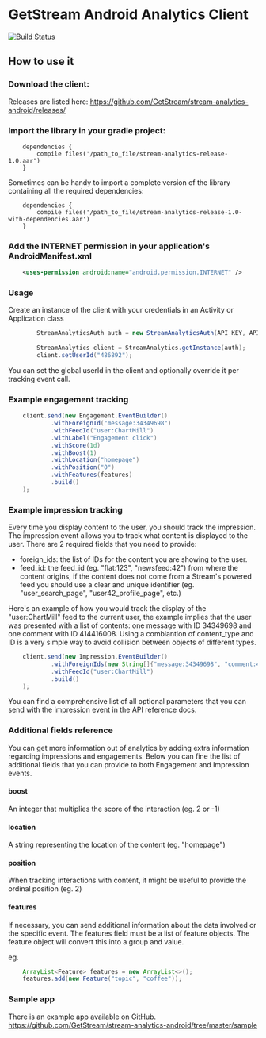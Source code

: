 # GetStream Android Analytics Client

[![Build Status](https://travis-ci.org/GetStream/stream-analytics-android.svg?branch=master)](https://travis-ci.org/GetStream/stream-analytics-android)

## How to use it

### Download the client:

Releases are listed here: https://github.com/GetStream/stream-analytics-android/releases/

### Import the library in your gradle project:

```
    dependencies {
        compile files('/path_to_file/stream-analytics-release-1.0.aar')
    }
```

Sometimes can be handy to import a complete version of the library containing all the
required dependencies:

```
    dependencies {
        compile files('/path_to_file/stream-analytics-release-1.0-with-dependencies.aar')
    }
```

### Add the INTERNET permission in your application's AndroidManifest.xml

```xml
    <uses-permission android:name="android.permission.INTERNET" />
```

### Usage

Create an instance of the client with your credentials in an Activity or Application class

```java
        StreamAnalyticsAuth auth = new StreamAnalyticsAuth(API_KEY, API_TOKEN);
        
        StreamAnalytics client = StreamAnalytics.getInstance(auth);
        client.setUserId("486892");
```

You can set the global userId in the client and optionally override it per tracking event call.

### Example engagement tracking

```java
    client.send(new Engagement.EventBuilder()
            .withForeignId("message:34349698")
            .withFeedId("user:ChartMill")
            .withLabel("Engagement click")
            .withScore(1d)
            .withBoost(1)
            .withLocation("homepage")
            .withPosition("0")
            .withFeatures(features)
            .build()
    );
```

### Example impression tracking

Every time you display content to the user, you should track the impression. The impression event allows you to track what content is displayed to the user. There are 2 required fields that you need to provide:

* foreign_ids: the list of IDs for the content you are showing to the user.
* feed_id: the feed_id (eg. "flat:123", "newsfeed:42") from where the content origins, if the content does not come from a Stream's powered feed you should use a clear and unique identifier (eg. "user_search_page", "user42_profile_page", etc.)

Here's an example of how you would track the display of the "user:ChartMill" feed to the current user, the example implies that the user was presented with a list of contents: one message with ID 34349698 and one comment with ID 414416008. Using a combiantion of content_type and ID is a very simple way to avoid collision between objects of different types.

```java
    client.send(new Impression.EventBuilder()
            .withForeignIds(new String[]{"message:34349698", "comment:414416008"})
            .withFeedId("user:ChartMill")
            .build()
    );
```

You can find a comprehensive list of all optional parameters that you can send with the impression event in the API reference docs.

### Additional fields reference
    
You can get more information out of analytics by adding extra information regarding impressions and engagements. Below you can fine the list of additional fields that you can provide to both Engagement and Impression events.

#### boost

An integer that multiplies the score of the interaction (eg. 2 or -1)

#### location

A string representing the location of the content (eg. "homepage")

#### position

When tracking interactions with content, it might be useful to provide the ordinal position (eg. 2)

#### features

If necessary, you can send additional information about the data involved or the specific event. The features field must be a list of feature objects. The feature object will convert this into a group and value.

eg.

```java
    ArrayList<Feature> features = new ArrayList<>();
    features.add(new Feature("topic", "coffee"));
```

### Sample app

There is an example app available on GitHub.
https://github.com/GetStream/stream-analytics-android/tree/master/sample
